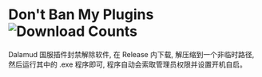 # Don't Ban My Plugins ![Download Counts](https://img.shields.io/github/downloads/AtmoOmen/DontBanMyPlugins/total)

Dalamud 国服插件封禁解除软件, 在 Release 内下载, 解压缩到一个非临时路径, 然后运行其中的 .exe 程序即可, 程序自动会索取管理员权限并设置开机自启。